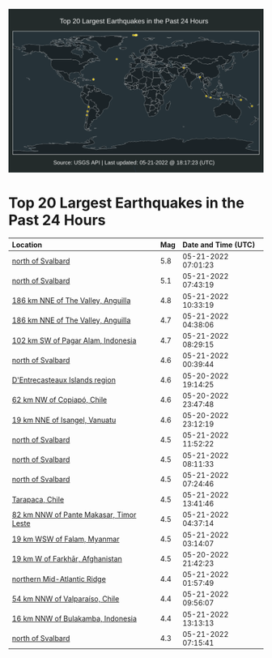 ![Map](./map.png)

# Top 20 Largest Earthquakes in the Past 24 Hours

| Location | Mag | Date and Time (UTC) |
|:---|:---|:---|
| [north of Svalbard](https://earthquake.usgs.gov/earthquakes/eventpage/us6000hmv1) | 5.8 | 05-21-2022 07:01:23 |
| [north of Svalbard](https://earthquake.usgs.gov/earthquakes/eventpage/us6000hmv8) | 5.1 | 05-21-2022 07:43:19 |
| [186 km NNE of The Valley, Anguilla](https://earthquake.usgs.gov/earthquakes/eventpage/us6000hmw7) | 4.8 | 05-21-2022 10:33:19 |
| [186 km NNE of The Valley, Anguilla](https://earthquake.usgs.gov/earthquakes/eventpage/us6000hmuj) | 4.7 | 05-21-2022 04:38:06 |
| [102 km SW of Pagar Alam, Indonesia](https://earthquake.usgs.gov/earthquakes/eventpage/us6000hmvl) | 4.7 | 05-21-2022 08:29:15 |
| [north of Svalbard](https://earthquake.usgs.gov/earthquakes/eventpage/us6000hmtm) | 4.6 | 05-21-2022 00:39:44 |
| [D'Entrecasteaux Islands region](https://earthquake.usgs.gov/earthquakes/eventpage/us6000hmr3) | 4.6 | 05-20-2022 19:14:25 |
| [62 km NW of Copiapó, Chile](https://earthquake.usgs.gov/earthquakes/eventpage/us6000hmtc) | 4.6 | 05-20-2022 23:47:48 |
| [19 km NNE of Isangel, Vanuatu](https://earthquake.usgs.gov/earthquakes/eventpage/us6000hmt5) | 4.6 | 05-20-2022 23:12:19 |
| [north of Svalbard](https://earthquake.usgs.gov/earthquakes/eventpage/us6000hmwf) | 4.5 | 05-21-2022 11:52:22 |
| [north of Svalbard](https://earthquake.usgs.gov/earthquakes/eventpage/us6000hmvg) | 4.5 | 05-21-2022 08:11:33 |
| [north of Svalbard](https://earthquake.usgs.gov/earthquakes/eventpage/us6000hmv4) | 4.5 | 05-21-2022 07:24:46 |
| [Tarapaca, Chile](https://earthquake.usgs.gov/earthquakes/eventpage/us6000hmww) | 4.5 | 05-21-2022 13:41:46 |
| [82 km NNW of Pante Makasar, Timor Leste](https://earthquake.usgs.gov/earthquakes/eventpage/us6000hmul) | 4.5 | 05-21-2022 04:37:14 |
| [19 km WSW of Falam, Myanmar](https://earthquake.usgs.gov/earthquakes/eventpage/us6000hmu6) | 4.5 | 05-21-2022 03:14:07 |
| [19 km W of Farkhār, Afghanistan](https://earthquake.usgs.gov/earthquakes/eventpage/us6000hmsd) | 4.5 | 05-20-2022 21:42:23 |
| [northern Mid-Atlantic Ridge](https://earthquake.usgs.gov/earthquakes/eventpage/us6000hmtw) | 4.4 | 05-21-2022 01:57:49 |
| [54 km NNW of Valparaíso, Chile](https://earthquake.usgs.gov/earthquakes/eventpage/us6000hmw0) | 4.4 | 05-21-2022 09:56:07 |
| [16 km NNW of Bulakamba, Indonesia](https://earthquake.usgs.gov/earthquakes/eventpage/us6000hmws) | 4.4 | 05-21-2022 13:13:13 |
| [north of Svalbard](https://earthquake.usgs.gov/earthquakes/eventpage/us6000hmv5) | 4.3 | 05-21-2022 07:15:41 |
